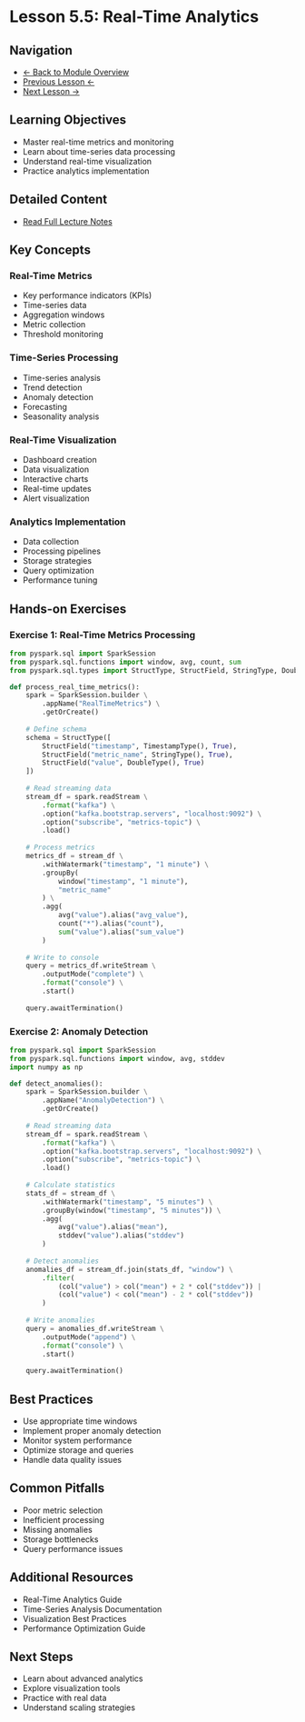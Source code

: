 # Lesson 5.5: Real-Time Analytics

## Navigation
- [← Back to Module Overview](./README.md)
- [Previous Lesson ←](./5.4-stream-processing-with-spark-streaming.md)
- [Next Lesson →](./5.6-stream-processing-patterns.md)

## Learning Objectives
- Master real-time metrics and monitoring
- Learn about time-series data processing
- Understand real-time visualization
- Practice analytics implementation

## Detailed Content
- [Read Full Lecture Notes](./lectures/lesson-5-5.md)
## Key Concepts

### Real-Time Metrics
- Key performance indicators (KPIs)
- Time-series data
- Aggregation windows
- Metric collection
- Threshold monitoring

### Time-Series Processing
- Time-series analysis
- Trend detection
- Anomaly detection
- Forecasting
- Seasonality analysis

### Real-Time Visualization
- Dashboard creation
- Data visualization
- Interactive charts
- Real-time updates
- Alert visualization

### Analytics Implementation
- Data collection
- Processing pipelines
- Storage strategies
- Query optimization
- Performance tuning

## Hands-on Exercises

### Exercise 1: Real-Time Metrics Processing
```python
from pyspark.sql import SparkSession
from pyspark.sql.functions import window, avg, count, sum
from pyspark.sql.types import StructType, StructField, StringType, DoubleType, TimestampType

def process_real_time_metrics():
    spark = SparkSession.builder \
        .appName("RealTimeMetrics") \
        .getOrCreate()
    
    # Define schema
    schema = StructType([
        StructField("timestamp", TimestampType(), True),
        StructField("metric_name", StringType(), True),
        StructField("value", DoubleType(), True)
    ])
    
    # Read streaming data
    stream_df = spark.readStream \
        .format("kafka") \
        .option("kafka.bootstrap.servers", "localhost:9092") \
        .option("subscribe", "metrics-topic") \
        .load()
    
    # Process metrics
    metrics_df = stream_df \
        .withWatermark("timestamp", "1 minute") \
        .groupBy(
            window("timestamp", "1 minute"),
            "metric_name"
        ) \
        .agg(
            avg("value").alias("avg_value"),
            count("*").alias("count"),
            sum("value").alias("sum_value")
        )
    
    # Write to console
    query = metrics_df.writeStream \
        .outputMode("complete") \
        .format("console") \
        .start()
    
    query.awaitTermination()
```

### Exercise 2: Anomaly Detection
```python
from pyspark.sql import SparkSession
from pyspark.sql.functions import window, avg, stddev
import numpy as np

def detect_anomalies():
    spark = SparkSession.builder \
        .appName("AnomalyDetection") \
        .getOrCreate()
    
    # Read streaming data
    stream_df = spark.readStream \
        .format("kafka") \
        .option("kafka.bootstrap.servers", "localhost:9092") \
        .option("subscribe", "metrics-topic") \
        .load()
    
    # Calculate statistics
    stats_df = stream_df \
        .withWatermark("timestamp", "5 minutes") \
        .groupBy(window("timestamp", "5 minutes")) \
        .agg(
            avg("value").alias("mean"),
            stddev("value").alias("stddev")
        )
    
    # Detect anomalies
    anomalies_df = stream_df.join(stats_df, "window") \
        .filter(
            (col("value") > col("mean") + 2 * col("stddev")) |
            (col("value") < col("mean") - 2 * col("stddev"))
        )
    
    # Write anomalies
    query = anomalies_df.writeStream \
        .outputMode("append") \
        .format("console") \
        .start()
    
    query.awaitTermination()
```

## Best Practices
- Use appropriate time windows
- Implement proper anomaly detection
- Monitor system performance
- Optimize storage and queries
- Handle data quality issues

## Common Pitfalls
- Poor metric selection
- Inefficient processing
- Missing anomalies
- Storage bottlenecks
- Query performance issues

## Additional Resources
- Real-Time Analytics Guide
- Time-Series Analysis Documentation
- Visualization Best Practices
- Performance Optimization Guide

## Next Steps
- Learn about advanced analytics
- Explore visualization tools
- Practice with real data
- Understand scaling strategies 